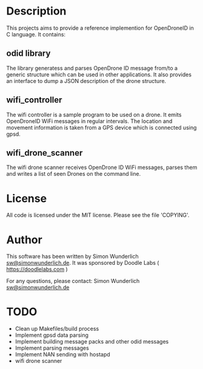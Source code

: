 # Description #

This projects aims to provide a reference implemention for OpenDroneID in
C language. It contains:

## odid library ##

The library generatess and parses OpenDrone ID message from/to a generic
structure which can be used in other applications. It also provides an
interface to dump a JSON description of the drone structure.

## wifi_controller ##

The wifi controller is a sample program to be used on a drone. It emits
OpenDroneID WiFi messages in regular intervals. The location and movement
information is taken from a GPS device which is connected using gpsd.

## wifi_drone_scanner ##

The wifi drone scanner receives OpenDrone ID WiFi messages, parses them and
writes a list of seen Drones on the command line.

# License #

All code is licensed under the MIT license. Please see the file 'COPYING'.

# Author #

This software has been written by Simon Wunderlich <sw@simonwunderlich.de>.
It was sponsored by Doodle Labs ( https://doodlelabs.com )

For any questions, please contact:
	Simon Wunderlich <sw@simonwunderlich.de>

# TODO #

 * Clean up Makefiles/build process
 * Implement gpsd data parsing
 * Implement building message packs and other odid messages
 * Implement parsing messages
 * Implement NAN sending with hostapd
 * wifi drone scanner
